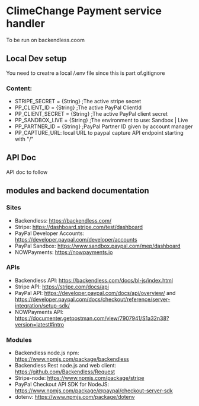 # ClimeChange Payment service handler

To be run on backendless.coom

## Local Dev setup

You need to creatre a local /.env file since this is part of.gitignore

### Content:

* STRIPE_SECRET = {String} ;The active stripe secret
* PP_CLIENT_ID = {String} ;The active PayPal ClientId
* PP_CLIENT_SECRET = {String} ;The active PayPal client secret
* PP_SANDBOX_LIVE = {String} ;The environment to use: Sandbox | Live
* PP_PARTNER_ID = {String} ;PayPal Partner ID given by account manager
* PP_CAPTURE_URL: local URL to paypal capture API endpoint starting with "/"

## API Doc

API doc to follow

## modules and backend documentation

### Sites

* Backendless: https://backendless.com/
* Stripe: https://dashboard.stripe.com/test/dashboard
* PayPal Developer Accounts: https://developer.paypal.com/developer/accounts
* PayPal Sandbox: https://www.sandbox.paypal.com/mep/dashboard
* NOWPayments: https://nowpayments.io

### APIs
* Backendless API: https://backendless.com/docs/bl-js/index.html
* Stripe API: https://stripe.com/docs/api
* PayPal API: https://developer.paypal.com/docs/api/overview/ and https://developer.paypal.com/docs/checkout/reference/server-integration/setup-sdk/
* NOWPayments API: https://documenter.getpostman.com/view/7907941/S1a32n38?version=latest#intro

### Modules

* Backendless node.js npm: https://www.npmjs.com/package/backendless
* Backendless Rest node.js and web client: https://github.com/Backendless/Request
* Stripe-node: https://www.npmjs.com/package/stripe
* PayPal Checkout API SDK for NodeJS: https://www.npmjs.com/package/@paypal/checkout-server-sdk
* dotenv: https://www.npmjs.com/package/dotenv
